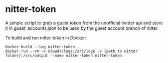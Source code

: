# nitter-token

A simple script to grab a guest token from the unofficial twitter api and store it in guest_accounts.json to be used
by the guest account branch of nitter.

To build and run nitter-token in Docker:
```
docker build --tag nitter-token .
docker run --rm -v $(pwd)/logs:/src/logs -v {path to nitter folder}:/src/output --name nitter-token nitter-token
```